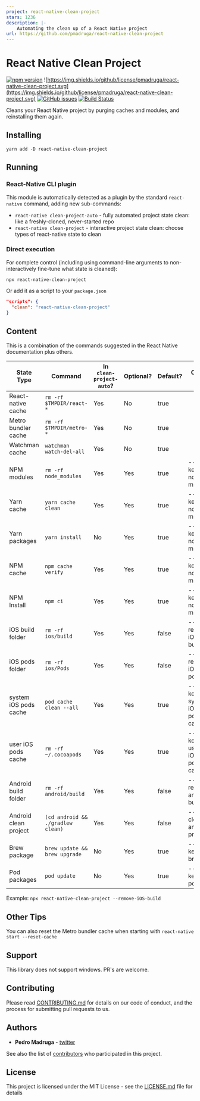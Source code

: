 ```yaml
---
project: react-native-clean-project
stars: 1236
description: |-
    Automating the clean up of a React Native project
url: https://github.com/pmadruga/react-native-clean-project
---
```


# React Native Clean Project

[![npm version](https://badge.fury.io/js/react-native-clean-project.svg)](https://www.npmjs.com/package/react-native-clean-project) ![https://img.shields.io/github/license/pmadruga/react-native-clean-project.svg](https://img.shields.io/github/license/pmadruga/react-native-clean-project.svg)
[![GitHub issues](https://img.shields.io/github/issues/pmadruga/react-native-clean-project.svg)](https://github.com/pmadruga/react-native-clean-project/issues)
[![Build Status](https://travis-ci.org/pmadruga/react-native-clean-project.svg?branch=master)](https://travis-ci.org/pmadruga/react-native-clean-project)

Cleans your React Native project by purging caches and modules, and reinstalling them again.

## Installing

`yarn add -D react-native-clean-project`

## Running

### React-Native CLI plugin

This module is automatically detected as a plugin by the standard `react-native` command, adding new sub-commands:

- `react-native clean-project-auto` - fully automated project state clean: like a freshly-cloned, never-started repo
- `react-native clean-project` - interactive project state clean: choose types of react-native state to clean

### Direct execution

For complete control (including using command-line arguments to non-interactively fine-tune what state is cleaned):

`npx react-native-clean-project`

Or add it as a script to your `package.json`

```json
"scripts": {
  "clean": "react-native-clean-project"
}
```

## Content

This is a combination of the commands suggested in the React Native documentation plus others.

| State Type                | Command                           | In `clean-project-auto`? | Optional? | Default? | Option Flag                  |
| ------------------------- | --------------------------------- | ------------------------ | --------- | -------- | ---------------------------- |
| React-native cache        | `rm -rf $TMPDIR/react-*`          | Yes                      | No        | true     |                              |
| Metro bundler cache       | `rm -rf $TMPDIR/metro-*`          | Yes                      | No        | true     |                              |
| Watchman cache            | `watchman watch-del-all`          | Yes                      | No        | true     |                              |
| NPM modules               | `rm -rf node_modules`             | Yes                      | Yes       | true     | --keep-node-modules          |
| Yarn cache                | `yarn cache clean`                | Yes                      | Yes       | true     | --keep-node-modules          |
| Yarn packages             | `yarn install`                    | No                       | Yes       | true     | --keep-node-modules          |
| NPM cache                 | `npm cache verify`                | Yes                      | Yes       | true     | --keep-node-modules          |
| NPM Install               | `npm ci`                          | Yes                      | Yes       | true     | --keep-node-modules          |
| iOS build folder          | `rm -rf ios/build`                | Yes                      | Yes       | false    | --remove-iOS-build           |
| iOS pods folder           | `rm -rf ios/Pods`                 | Yes                      | Yes       | false    | --remove-iOS-pods            |
| system iOS pods cache     | `pod cache clean --all`           | Yes                      | Yes       | true     | --keep-system-iOS-pods-cache |
| user iOS pods cache       | `rm -rf ~/.cocoapods`             | Yes                      | Yes       | true     | --keep-user-iOS-pods-cache   |
| Android build folder      | `rm -rf android/build`            | Yes                      | Yes       | false    | --remove-android-build       |
| Android clean project     | `(cd android && ./gradlew clean)` | Yes                      | Yes       | false    | --clean-android-project      |
| Brew package              | `brew update && brew upgrade`     | No                       | Yes       | true     | --keep-brew                  |
| Pod packages              | `pod update`                      | No                       | Yes       | true     | --keep-pods                  |

Example: `npx react-native-clean-project --remove-iOS-build`

## Other Tips

You can also reset the Metro bundler cache when starting with `react-native start --reset-cache`

## Support 

This library does not support windows. PR's are welcome.

## Contributing

Please read [CONTRIBUTING.md](./CONTRIBUTING.md) for details on our code of conduct, and the process for submitting pull requests to us.

## Authors

- **Pedro Madruga** - [twitter](https://twitter.com/pmadruga_)

See also the list of [contributors](https://github.com/pmadruga/react-native-clean-project/graphs/contributors) who participated in this project.

## License

This project is licensed under the MIT License - see the [LICENSE.md](LICENSE.md) file for details

